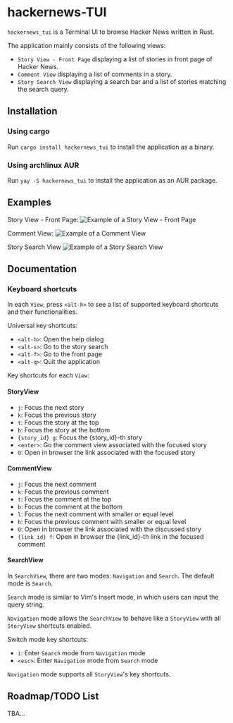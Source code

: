 # hackernews-TUI
`hackernews_tui` is a Terminal UI to browse Hacker News written in Rust.

The application mainly consists of the following views:
- `Story View - Front Page` displaying a list of stories in front page of Hacker News.
- `Comment View` displaying a list of comments in a story.
- `Story Search View` displaying a search bar and a list of stories matching the search query.

## Installation
### Using cargo
Run `cargo install hackernews_tui` to install the application as a binary.
### Using archlinux AUR
Run `yay -S hackernews_tui` to install the application as an AUR package.

## Examples

Story View - Front Page:
![Example of a Story View - Front Page](https://raw.githubusercontent.com/aome510/hackernews-TUI/main/examples/assets/story_view.png)

Comment View:
![Example of a Comment View](https://raw.githubusercontent.com/aome510/hackernews-TUI/main/examples/assets/comment_view.png)

Story Search View
![Example of a Story Search View](https://raw.githubusercontent.com/aome510/hackernews-TUI/main/examples/assets/story_search_view.png)

## Documentation
### Keyboard shortcuts
In each `View`, press `<alt-h>` to see a list of supported keyboard shortcuts and their functionalities.

Universal key shortcuts:
- `<alt-h>`: Open the help dialog
- `<alt-s>`: Go to the story search
- `<alt-f>`: Go to the front page
- `<alt-q>`: Quit the application

Key shortcuts for each `View`:
#### StoryView
- `j`: Focus the next story
- `k`: Focus the previous story
- `t`: Focus the story at the top
- `b`: Focus the story at the bottom
- `{story_id} g`: Focus the {story_id}-th story
- `<enter>`: Go the comment view associated with the focused story
- `O`: Open in browser the link associated with the focused story

#### CommentView
- `j`: Focus the next comment
- `k`: Focus the previous comment
- `t`: Focus the comment at the top
- `b`: Focus the comment at the bottom
- `l`: Focus the next comment with smaller or equal level
- `h`: Focus the previous comment with smaller or equal level
- `O`: Open in browser the link associated with the discussed story
- `{link_id} f`: Open in browser the {link_id}-th link in the focused comment

#### SearchView
In `SearchView`, there are two modes: `Navigation` and `Search`. The default mode is `Search`.

`Search` mode is similar to Vim's Insert mode, in which users can input the query string.

`Navigation` mode allows the `SearchView` to behave like a `StoryView` with all `StoryView` shortcuts enabled.

Switch mode key shortcuts:
- `i`: Enter `Search` mode from `Navigation` mode
- `<esc>`: Enter `Navigation` mode from `Search` mode

`Navigation` mode supports all `StoryView`'s key shortcuts.


## Roadmap/TODO List
TBA...
